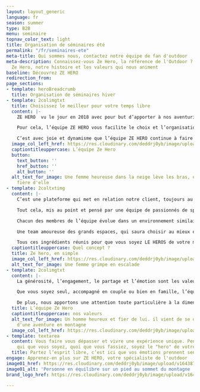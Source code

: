 ```yaml
---
layout: layout_generic
language: fr
season: summer
type: B2B
menu: seminaire
topnav_color_text: light
title: Organisation de séminaires été
permalink: "/fr/seminaires-ete"
meta-title: Qui sommes nous, contactez notre équipe de fan d'outdoor
meta-description: Connaissez-vous Ze Hero, la référence de l'Outdoor ? Découvrez l'équipe
  Ze Hero, notre histoire et les valeurs qui nous animent
baseline: Découvrez ZE HERO
redirection_from:
page_sections:
- template: heroBreadcrumb
  title: Organisation de séminaires hiver
- template: 2colimgtxt
  title: Choisissez le meilleur pour votre temps libre
  content: |-
    ZE HERO  vu le jour en 2018 avec pour but d’apporter à nos aventuriers les meilleures activités outdoor de nos régions, mais aussi la possibilité d’une offre de matériel optimale et de qualité pour profiter au maximum de votre moment.

    Pour cela, l’équipe ZE HERO vous facilite le choix et l’organisation de l’activité que vous aurez sélectionné en vous apportant une solution de réservation simple et pratique.

    C’est avec joie et dynamisme que l’équipe ZE HERO continue à faire avancer le projet après une période de crise sanitaire qui avait fortement ralenti son développement.
  image_col_left_href: https://res.cloudinary.com/deddrj0yb/image/upload/v1643645167/website/winter/FredJonny_060220_KariTraa_AW20_S09_0097-min-700x500_s5huaz.jpg
  captiontitleuppercase: L’équipe Ze Hero
  button:
    text_button: ''
    href_button: ''
    alt_button: ''
  alt_text_for_image: Une femme heureuse dans la neige lève les bras, elle semble
    fière d'elle
- template: 2coltxtimg
  content: |-
    C’est une plateforme qui met en relation notre client, toujours au centre de notre attention et les meilleurs prestataires d’activités outdoor.

    Tout cela, mis au point et pensé par une équipe de passionnés de sport, de nature, toujours à l’affut de nouvelles idées pour vous faire profiter au maximum de vos expériences ZE HERO.

    Chacun des membres de l’équipe évolue dans un environnement similaire à ceux qui vous sont proposés ; à savoir, les alpes maritimes ou la région Rhône alpes. La montagne est avant tout leur lieu de vie, mais aussi là où ils conçoivent et font évoluer le projet.

    Une team amoureuse des grands espaces, qui saura choisir au mieux et pour vous des professionnels aguerris et de confiance, eux aussi acteurs et passionnés de notre fabuleux terrain de jeu.

    Tous ces ingrédients réunis pour que vous soyez LE HEROS de votre moment.
  captiontitleuppercase: Quel concept ?
  title: Ze hero, en simple
  image_col_left_href: https://res.cloudinary.com/deddrj0yb/image/upload/v1639426230/website/summer/x-N4QTBfNQ8Nk-unsplash_z2aicp.jpg
  alt_text_for_image: Une femme grimpe en escalade
- template: 2colimgtxt
  content: |-
    La générosité, l’engagement, le partage et l’émotion sont les valeurs centrales de ce projet.

    Que vous soyez seul, accompagné en couple ou bien en famille, l’équipe ZE HERO fera tout pour vous faire vivre un moment intense et à la hauteur de vos attentes. Notre but ? Que vous puissiez repartir muni de votre plus beau sourire et de souvenirs plein la tête.

    De plus, nous apportons une attention toute particulière à la dimension environnementale, une question centrale dans le monde d’aujourd’hui, d’autant plus importante en milieu montagnard. C’est donc avec soins que nous tentons d’organiser nos activités en limitant au maximum notre impact environnemental en passant par des prestataires locaux soucieux de ces enjeux.
  title: L’équipe Ze Hero
  captiontitleuppercase: nos valeurs
  alt_text_for_image: Un homme heureux et fier de lui. il vient de se dépasser lors
    d'une aventure en montagne
  image_col_left_href: https://res.cloudinary.com/deddrj0yb/image/upload/v1643649363/website/summer/justin-buisson-5eFYHAyJFmY-unsplash_njurlu.jpg
- template: textarea
  content: Vous faire vous dépasser et vivre une expérience unique. Pendant un instant,
    qui que vous soyez, quoi que vous fassiez, soyez le "hero" de votre moment !
  title: Partez l’esprit libre, c’est ici que vos émotions prennent sens !
engage: Apprenez-en plus sur ZE HERO, votre spécialiste de l'outdoor
image01_href: https://res.cloudinary.com/deddrj0yb/image/upload/v1643877189/website/summer/eneko-urunuela-I2YSmEUAgDY-unsplash_ycyjgg.jpg
image01_alt: 'Personne en équilibre sur un pied au sommet du montagne '
brand_logo_href: https://res.cloudinary.com/deddrj0yb/image/upload/v1640094644/website/logo/Sur%20fond%20clair/logo-ze-hero-sans-slogan_7_navyp9.png

---
```

